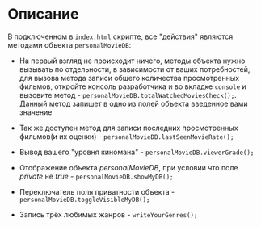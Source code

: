 # Описание
В подключенном в `index.html` скрипте, все "действия" являются методами объекта `personalMovieDB`:

- На первый взгляд не происходит ничего, методы объекта нужно вызывать по отдельности, в зависимости от ваших потребностей, для вызова метода записи общего количества просмотренных фильмов, откройте консоль разработчика и во вкладке `console` и вызовите метод - `personalMovieDB.totalWatchedMoviesCheck();`. Данный метод запишет в одно из полей объекта введенное вами значение


- Так же доступен метод для записи последних просмотренных фильмов(и их оценки) - `personalMovieDB.lastSeenMovieRate();`


- Вывод вашего "уровня киномана" - `personalMovieDB.viewerGrade();`


- Отображение объекта _personalMovieDB_, при условии что поле _private_ не _true_ - `personalMovieDB.showMyDB();`


- Переключатель поля приватности объекта - `personalMovieDB.toggleVisibleMyDB();`


- Запись трёх любимых жанров - `writeYourGenres();` 
